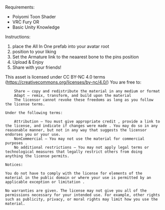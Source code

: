 Requirements:
 - Poiyomi Toon Shader
 - VRC Fury
 OR
 - Basic Unity Knowledge

 Instructions:
  1. place the All In One prefab into your avatar root
  2. position to your liking
  3. Set the Armature link to the neaarest bone to the pins position
  4. Upload & Enjoy
  5. Share with your friends!

This asset is licensed under CC BY-NC 4.0 terms (https://creativecommons.org/licenses/by-nc/4.0/)
    You are free to:

        Share — copy and redistribute the material in any medium or format
        Adapt — remix, transform, and build upon the material
        The licensor cannot revoke these freedoms as long as you follow the license terms.

    Under the following terms:

        Attribution — You must give appropriate credit , provide a link to the license, and indicate if changes were made . You may do so in any reasonable manner, but not in any way that suggests the licensor endorses you or your use.
        NonCommercial — You may not use the material for commercial purposes .
        No additional restrictions — You may not apply legal terms or technological measures that legally restrict others from doing anything the license permits.

    Notices:

    You do not have to comply with the license for elements of the material in the public domain or where your use is permitted by an applicable exception or limitation .

    No warranties are given. The license may not give you all of the permissions necessary for your intended use. For example, other rights such as publicity, privacy, or moral rights may limit how you use the material.
